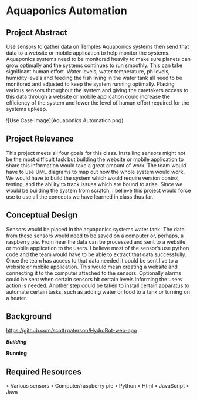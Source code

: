 # Aquaponics Automation

## Project Abstract
Use sensors to gather data on Temples Aquaponics systems then send that data to a website or mobile application to help monitor the systems. Aquaponics systems need to be monitored heavily to make sure planets can grow optimally and the systems continues to run smoothly. This can take significant human effort. Water levels, water temperature, ph levels, humidity levels and feeding the fish living in the water tank all need to be monitored and adjusted to keep the system running optimally. Placing various sensors throughout the system and giving the caretakers access to this data through a website or mobile application could increase the efficiency of the system and lower the level of human effort required for the systems upkeep.

![Use Case Image](Aquaponics Automation.png)


## Project Relevance
This project meets all four goals for this class. Installing sensors might not be the most difficult task but building the website or mobile application to share this information would take a great amount of work. The team would have to use UML diagrams to map out how the whole system would work. We would have to build the system which would require version control, testing, and the ability to track issues which are bound to arise. Since we would be building the system from scratch, I believe this project would force use to use all the concepts we have learned in class thus far.

## Conceptual Design
Sensors would be placed in the aquaponics systems water tank. The data from these sensors would need to be saved on a computer or, perhaps, a raspberry pie. From hear the data can be processed and sent to a website or mobile application to the users. I believe most of the sensor’s use python code and the team would have to be able to extract that data successfully. Once the team has access to that data needed it could be sent live to a website or mobile application. This would mean creating a website and connecting it to the computer attached to the sensors. Optionally alarms could be sent when certain sensors hit certain levels informing the users action is needed. Another step could be taken to install certain apparatus to automate certain tasks, such as adding water or food to a tank or turning on a heater.

## Background
https://github.com/scottrpaterson/HydroBot-web-app

***Building***


**Running**


## Required Resources
•	Various sensors
•	Computer/raspberry pie
•	Python
•	Html
•	JavaScript
•	Java 
